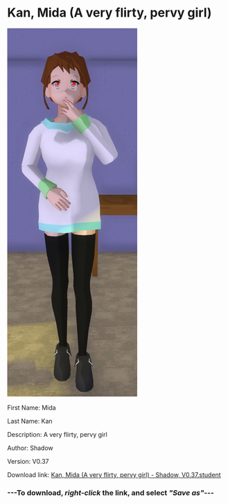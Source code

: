 # Kan, Mida (A very flirty, pervy girl)

<img src = "https://raw.githubusercontent.com/Arbiter1223/Daigaku-Gurashi-Custom-Students/master/Students/Files/Kan%2C%20Mida%20(A%20very%20flirty%2C%20pervy%20girl).png">

First Name: Mida

Last Name: Kan

Description: A very flirty, pervy girl

Author: Shadow

Version: V0.37

Download link: <a href="https://raw.githubusercontent.com/Arbiter1223/Daigaku-Gurashi-Custom-Students/master/Students/Files/Kan%2C%20Mida%20(A%20very%20flirty%2C%20pervy%20girl)%20-%20Shadow%2C%20V0.37.student">Kan, Mida (A very flirty, pervy girl) - Shadow, V0.37.student</a>

### ---**To download, _right-click_ the link, and select _"Save as"_**---
